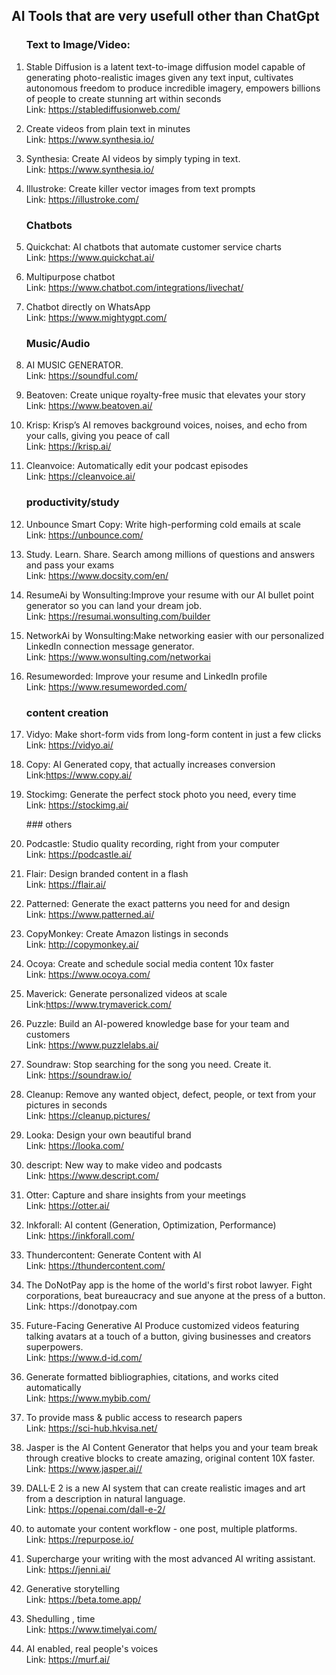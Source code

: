 ## AI Tools that are very usefull other than ChatGpt
<ol>

### Text to Image/Video:

<li class="has-line-data" data-line-start="3" data-line-end="6">
<p class="has-line-data" data-line-start="3" data-line-end="5">Stable Diffusion is a latent text-to-image diffusion model capable of generating photo-realistic images given any text input, cultivates autonomous freedom to produce incredible imagery, empowers billions of people to create stunning art within seconds<br>
Link: <a href="https://krisp.ai/">https://stablediffusionweb.com/</a></p>
</li>
<li class="has-line-data" data-line-start="111" data-line-end="114">
<p class="has-line-data" data-line-start="111" data-line-end="114">
Create videos from plain text in minutes

<br>
Link: <a href="https://www.synthesia.io/">https://www.synthesia.io/</a></p>
</li>
<li class="has-line-data" data-line-start="66" data-line-end="69">
<p class="has-line-data" data-line-start="66" data-line-end="68">Synthesia: Create AI videos by simply typing in text.<br>
Link: <a href="https://www.synthesia.io/">https://www.synthesia.io/</a></p>
</li>

<li class="has-line-data" data-line-start="18" data-line-end="21">
<p class="has-line-data" data-line-start="18" data-line-end="20">Illustroke: Create killer vector images from text prompts<br>
Link: <a href="https://illustroke.com/">https://illustroke.com/</a></p>
</li>



### Chatbots
<li class="has-line-data" data-line-start="45" data-line-end="48">
<p class="has-line-data" data-line-start="45" data-line-end="47">Quickchat: AI chatbots that automate customer service charts<br>
Link: <a href="https://www.quickchat.ai/">https://www.quickchat.ai/</a></p>
</li>
<li class="has-line-data" data-line-start="132" data-line-end="135">
<p class="has-line-data" data-line-start="132" data-line-end="135">
Multipurpose chatbot
<br>
Link: <a href="https://www.chatbot.com/integrations/livechat/">https://www.chatbot.com/integrations/livechat/</a></p>
</li>
<li class="has-line-data" data-line-start="90" data-line-end="93">
<p class="has-line-data" data-line-start="90" data-line-end="93">Chatbot directly on
WhatsApp<br>
Link: <a href="https://www.mightygpt.com/">https://www.mightygpt.com/</a></p>
</li>



### Music/Audio
<li class="has-line-data" data-line-start="87" data-line-end="90">
<p class="has-line-data" data-line-start="87" data-line-end="90">AI MUSIC GENERATOR.<br>
Link: <a href="https://soundful.com/">https://soundful.com/</a></p>
</li>
<li class="has-line-data" data-line-start="6" data-line-end="9">
<p class="has-line-data" data-line-start="6" data-line-end="8">Beatoven: Create unique royalty-free music that elevates your story<br>
Link: <a href="https://www.beatoven.ai/">https://www.beatoven.ai/</a></p>
</li>

<li class="has-line-data" data-line-start="3" data-line-end="6">
<p class="has-line-data" data-line-start="3" data-line-end="5">Krisp: Krisp’s AI removes background voices, noises, and echo from your calls, giving you peace of call<br>
Link: <a href="https://krisp.ai/">https://krisp.ai/</a></p>
</li>

<li class="has-line-data" data-line-start="9" data-line-end="12">
<p class="has-line-data" data-line-start="9" data-line-end="11">Cleanvoice: Automatically edit your podcast episodes<br>
Link: <a href="https://cleanvoice.ai/">https://cleanvoice.ai/</a></p>
</li>




### productivity/study
<li class="has-line-data" data-line-start="36" data-line-end="39">
<p class="has-line-data" data-line-start="36" data-line-end="38">Unbounce Smart Copy: Write high-performing cold emails at scale<br>
Link: <a href="https://unbounce.com/">https://unbounce.com/</a></p>
</li>
<li class="has-line-data" data-line-start="102" data-line-end="105">
<p class="has-line-data" data-line-start="102" data-line-end="105">
Study. Learn. Share.
Search among millions of questions and answers and pass your exams
<br>
Link: <a href="https://www.docsity.com/en/">https://www.docsity.com/en/</a></p>
</li>
<li class="has-line-data" data-line-start="93" data-line-end="96">
<p class="has-line-data" data-line-start="93" data-line-end="96">ResumeAi by Wonsulting:Improve your resume with our AI bullet point generator so you can land your dream job.<br>
Link: <a href="https://www.wonsulting.com/networkai">https://resumai.wonsulting.com/builder</a></p>
</li>
<li class="has-line-data" data-line-start="81" data-line-end="83">
<p class="has-line-data" data-line-start="81" data-line-end="83">NetworkAi by Wonsulting:Make networking easier with our personalized LinkedIn connection message generator.<br>
Link: <a href="https://www.wonsulting.com/networkai">https://www.wonsulting.com/networkai</a></p>
</li>
<li class="has-line-data" data-line-start="57" data-line-end="60">
<p class="has-line-data" data-line-start="57" data-line-end="59">Resumeworded: Improve your resume and LinkedIn profile<br>
Link:  <a href="https://www.resumeworded.com/">https://www.resumeworded.com/</a></p>
</li>


### content creation
<li class="has-line-data" data-line-start="39" data-line-end="42">
<p class="has-line-data" data-line-start="39" data-line-end="41">Vidyo: Make short-form vids from long-form content in just a few clicks<br>
Link: <a href="https://vidyo.ai/">https://vidyo.ai/</a></p>
</li><li class="has-line-data" data-line-start="27" data-line-end="30">
<p class="has-line-data" data-line-start="27" data-line-end="29">Copy: AI Generated copy, that actually increases conversion<br>
Link:<a href="https://www.copy.ai/">https://www.copy.ai/</a></p>
</li><li class="has-line-data" data-line-start="24" data-line-end="27">
<p class="has-line-data" data-line-start="24" data-line-end="26">Stockimg: Generate the perfect stock photo you need, every time<br>
Link: <a href="https://stockimg.ai/">https://stockimg.ai/</a></p>
</li>
### others
<li class="has-line-data" data-line-start="12" data-line-end="15">
<p class="has-line-data" data-line-start="12" data-line-end="14">Podcastle: Studio quality recording, right from your computer<br>
Link: <a href="https://podcastle.ai/">https://podcastle.ai/</a></p>
</li>
<li class="has-line-data" data-line-start="15" data-line-end="18">
<p class="has-line-data" data-line-start="15" data-line-end="17">Flair: Design branded content in a flash<br>
Link: <a href="https://flair.ai/">https://flair.ai/</a></p>
</li>

<li class="has-line-data" data-line-start="21" data-line-end="24">
<p class="has-line-data" data-line-start="21" data-line-end="23">Patterned: Generate the exact patterns you need for and design<br>
Link: <a href="https://www.patterned.ai/">https://www.patterned.ai/</a></p>
</li>


<li class="has-line-data" data-line-start="30" data-line-end="33">
<p class="has-line-data" data-line-start="30" data-line-end="32">CopyMonkey: Create Amazon listings in seconds<br>
Link: <a href="http://copymonkey.ai/">http://copymonkey.ai/</a></p>
</li>
<li class="has-line-data" data-line-start="33" data-line-end="36">
<p class="has-line-data" data-line-start="33" data-line-end="35">Ocoya: Create and schedule social media content 10x faster<br>
Link: <a href="https://www.ocoya.com/">https://www.ocoya.com/</a></p>
</li>


<li class="has-line-data" data-line-start="42" data-line-end="45">
<p class="has-line-data" data-line-start="42" data-line-end="44">Maverick: Generate personalized videos at scale<br>
Link:<a href="https://www.trymaverick.com/">https://www.trymaverick.com/</a></p>
</li>


<li class="has-line-data" data-line-start="48" data-line-end="51">
<p class="has-line-data" data-line-start="48" data-line-end="50">Puzzle: Build an AI-powered knowledge base for your team and customers<br>
Link: <a href="https://www.puzzlelabs.ai/">https://www.puzzlelabs.ai/</a></p>
</li>
<li class="has-line-data" data-line-start="51" data-line-end="54">
<p class="has-line-data" data-line-start="51" data-line-end="53">Soundraw: Stop searching for the song you need. Create it.<br>
Link: <a href="https://soundraw.io/">https://soundraw.io/</a></p>
</li>
<li class="has-line-data" data-line-start="54" data-line-end="57">
<p class="has-line-data" data-line-start="54" data-line-end="56">Cleanup: Remove any wanted object, defect, people, or text from your pictures in seconds<br>
Link: <a href="https://cleanup.pictures/">https://cleanup.pictures/</a></p>
</li>

<li class="has-line-data" data-line-start="60" data-line-end="63">
<p class="has-line-data" data-line-start="60" data-line-end="62">Looka: Design your own beautiful brand<br>
Link: <a href="https://looka.com/">https://looka.com/</a></p>
</li>
<!-- <li class="has-line-data" data-line-start="63" data-line-end="66">
<p class="has-line-data" data-line-start="63" data-line-end="65">theresanaiforthat: Comprehensive database of AIs available for every task<br>
Link: <a href="https://lnkd.in/dKhqaaF3">https://lnkd.in/dKhqaaF3</a></p>
</li> -->

<li class="has-line-data" data-line-start="69" data-line-end="72">
<p class="has-line-data" data-line-start="69" data-line-end="71">descript: New way to make video and podcasts<br>
Link: <a href="https://www.descript.com/">https://www.descript.com/</a></p>
</li>
<li class="has-line-data" data-line-start="72" data-line-end="75">
<p class="has-line-data" data-line-start="72" data-line-end="74">Otter: Capture and share insights from your meetings<br>
Link: <a href="https://otter.ai/">https://otter.ai/</a></p>
</li>
<li class="has-line-data" data-line-start="75" data-line-end="78">
<p class="has-line-data" data-line-start="75" data-line-end="77">Inkforall: AI content (Generation, Optimization, Performance)<br>
Link: <a href="https://inkforall.com/">https://inkforall.com/</a></p>
</li>
<li class="has-line-data" data-line-start="78" data-line-end="80">
<p class="has-line-data" data-line-start="78" data-line-end="80">Thundercontent: Generate Content with AI<br>
Link: <a href="https://thundercontent.com/">https://thundercontent.com/</a></p>
</li>


<li class="has-line-data" data-line-start="84" data-line-end="87">
<p class="has-line-data" data-line-start="84" data-line-end="87">The DoNotPay app is the home of the world's first robot lawyer. Fight corporations, beat bureaucracy and sue anyone at the press of a button.<br>
Link: <a href="https://donotpay.com"></a>https://donotpay.com</p>
</li>




<li class="has-line-data" data-line-start="96" data-line-end="99">
<p class="has-line-data" data-line-start="96" data-line-end="99">Future-Facing
Generative AI
Produce customized videos featuring talking avatars at a touch of a button, giving businesses and creators superpowers.

<br>
Link: <a href="https://www.d-id.com/">https://www.d-id.com/</a></p>
</li>

<li class="has-line-data" data-line-start="99" data-line-end="102">
<p class="has-line-data" data-line-start="99" data-line-end="102">Generate formatted bibliographies, citations, and works cited automatically<br>
Link: <a href="https://www.mybib.com/">https://www.mybib.com/</a></p>
</li>



<li class="has-line-data" data-line-start="105" data-line-end="108">
<p class="has-line-data" data-line-start="105" data-line-end="108">
To provide mass & public access to research papers
<br>
Link: <a href="https://sci-hub.hkvisa.net/">https://sci-hub.hkvisa.net/</a></p>
</li>

<li class="has-line-data" data-line-start="108" data-line-end="111">
<p class="has-line-data" data-line-start="108" data-line-end="111">
Jasper is the AI Content Generator that helps you and your team break through creative blocks to create amazing, original content 10X faster.
<br>
Link: <a href="https://www.jasper.ai/">https://www.jasper.ai//</a></p>
</li>



<li class="has-line-data" data-line-start="114" data-line-end="117">
<p class="has-line-data" data-line-start="114" data-line-end="117">
DALL·E 2 is a new AI system that can create realistic images and art from a description in natural language.
<br>
Link: <a href="https://openai.com/dall-e-2/">https://openai.com/dall-e-2/</a></p>
</li>

<li class="has-line-data" data-line-start="117" data-line-end="120">
<p class="has-line-data" data-line-start="117" data-line-end="120">
to automate your content workflow - one post, multiple platforms.
<br>
Link: <a href="https://repurpose.io/">https://repurpose.io/</a></p>
</li>

<li class="has-line-data" data-line-start="120" data-line-end="123">
<p class="has-line-data" data-line-start="120" data-line-end="123">
Supercharge your writing with the most advanced AI writing assistant.
<br>
Link: <a href="https://jenni.ai/">https://jenni.ai/</a></p>
</li>

<li class="has-line-data" data-line-start="123" data-line-end="126">
<p class="has-line-data" data-line-start="123" data-line-end="126">
Generative storytelling

<br>
Link: <a href="https://beta.tome.app/">https://beta.tome.app/</a></p>
</li>

<li class="has-line-data" data-line-start="126" data-line-end="129">
<p class="has-line-data" data-line-start="126" data-line-end="129">
Shedulling , time
<br>
Link: <a href="https://www.timelyai.com/">https://www.timelyai.com/</a></p>
</li>

<li class="has-line-data" data-line-start="129" data-line-end="132">
<p class="has-line-data" data-line-start="129" data-line-end="132">AI enabled, real people's voices
<br>
Link: <a href="https://murf.ai/">https://murf.ai/</a></p>
</li>



</ol>
